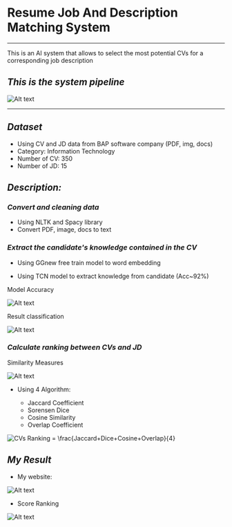 # Resume Job And Description Matching System

------------------------------------------

This is an AI system that allows to select the most potential CVs for a corresponding job description

## *This is the system pipeline*

![Alt text](https://github.com/ikkear99/Resume-Job-And-Description-Matching-System/blob/Master/web_app/Images/pipeline.png "a title")

---------------------------

## *Dataset*

- Using CV and JD data from BAP software company (PDF, img, docs)
- Category: Information Technology
- Number of CV: 350
- Number of JD: 15

## *Description:*

### *Convert and cleaning data*

- Using NLTK and Spacy library
- Convert PDF, image, docs to text

### *Extract the candidate's knowledge contained in the CV*

- Using GGnew free train model to word embedding 

- Using TCN model to extract knowledge from candidate (Acc~92%)

Model Accuracy

![Alt text](https://github.com/ikkear99/Resume-Job-And-Description-Matching-System/blob/Master/web_app/Images/result1.png "Model Accuracy")

Result classification 

![Alt text](https://github.com/ikkear99/Resume-Job-And-Description-Matching-System/blob/Master/web_app/Images/result2.png "Model classification result")

### *Calculate ranking between CVs and JD*

Similarity Measures

![Alt text](https://github.com/ikkear99/Resume-Job-And-Description-Matching-System/blob/Master/web_app/Images/Similarity_Measures.png "Similarity Measures")


- Using 4 Algorithm: 

  - Jaccard Coefficient 
  - Sorensen Dice 
  - Cosine Similarity
  - Overlap Coefficient
  
<img src="https://latex.codecogs.com/svg.image?CVs&space;Ranking&space;=&space;\frac{Jaccard&plus;Dice&plus;Cosine&plus;Overlap}{4}" title="CVs Ranking = \frac{Jaccard+Dice+Cosine+Overlap}{4}" />

## *My Result*

- My website:

![Alt text](https://github.com/ikkear99/Resume-Job-And-Description-Matching-System/blob/Master/web_app/Images/view_page_2.png "My website")

- Score Ranking

![Alt text](https://github.com/ikkear99/Resume-Job-And-Description-Matching-System/blob/Master/web_app/Images/view_page.png "Table score ranking")
